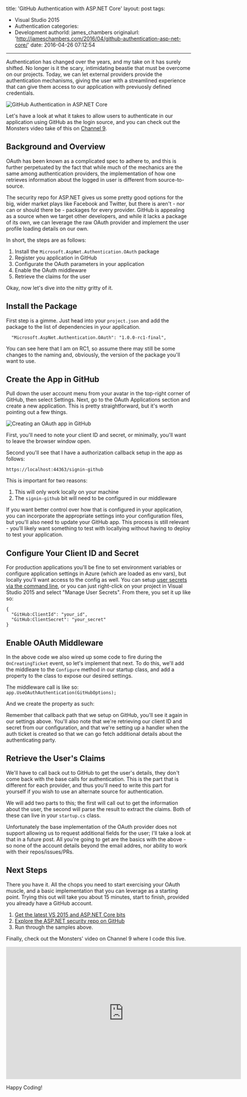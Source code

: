 title: 'GitHub Authentication with ASP.NET Core'
layout: post
tags:
  - Visual Studio 2015
  - Authentication
categories:
  - Development
authorId: james_chambers
originalurl: 'http://jameschambers.com/2016/04/github-authentication-asp-net-core/'
date: 2016-04-26 07:12:54
---
Authentication has changed over the years, and my take on it has surely shifted. No longer is it the scary, intimidating beastie that must be overcome on our projects. Today, we can let external providers provide the authentication mechanisms, giving the user with a streamlined experience that can give them access to our application with previuosly defined credentials.

![GitHub Authentication in ASP.NET Core](https://jcblogimages.blob.core.windows.net/img/2016/04/github-auth.png)

Let's have a look at what it takes to allow users to authenticate in our application using GitHub as the login source, and you can check out the Monsters video take of this on [Channel 9](https://channel9.msdn.com/Series/aspnetmonsters/Episode-26-GitHub-Authentication-in-ASPNET-Core).

<!-- more -->

## Background and Overview

OAuth has been known as a complicated spec to adhere to, and this is further perpetuated by the fact that while much of the mechanics are the same among authentication providers, the implementation of how one retrieves information about the logged in user is different from source-to-source.

The security repo for ASP.NET gives us some pretty good options for the big, wider market plays like Facebook and Twitter, but there is aren't - nor can or should there be - packages for every provider. GitHub is appealing as a source when we target other developers, and while it lacks a package of its own, we can leverage the raw OAuth provider and implement the user profile loading details on our own. 

In short, the steps are as follows:
 1. Install the `Microsoft.AspNet.Authentication.OAuth` package
 1. Register you application in GitHub
 1. Configurate the OAuth parameters in your application
 1. Enable the OAuth middleware
 1. Retrieve the claims for the user

Okay, now let's dive into the nitty gritty of it.

## Install the Package

First step is a gimme.  Just head into your `project.json` and add the package to the list of dependencies in your application.

````
  "Microsoft.AspNet.Authentication.OAuth": "1.0.0-rc1-final",
````

You can see here that I am on RC1, so assume there may still be some changes to the naming and, obviously, the version of the package you'll want to use.

## Create the App in GitHub

Pull down the user account menu from your avatar in the top-right corner of GitHub, then select Settings. Next, go to the OAuth Applications section and create a new application. This is pretty straightforward, but it's worth pointing out a few things.

![Creating an OAuth app in GitHub](https://jcblogimages.blob.core.windows.net:443/img/2016/04/github-app.png)

First, you'll need to note your client ID and secret, or minimally, you'll want to leave the browser window open. 

Second you'll see that I have a authorization callback setup in the app as follows:

`https://localhost:44363/signin-github`

This is important for two reasons: 

1. This will only work locally on your machine
2. The `signin-github` bit will need to be configured in our middleware

If you want better control over how that is configured in your application, you can incorporate the appropriate settings into your configuration files, but you'll also need to update your GitHub app. This process is still relevant - you'll likely want something to test with locallying without having to deploy to test your application.

## Configure Your Client ID and Secret
  For production applications you'll be fine to set environment variables or configure application settings in Azure (which are loaded as env vars), but locally you'll want access to the config as well. You can setup [user secrets via the command line](https://channel9.msdn.com/Series/aspnetmonsters/Episode-23-Working-With-Sensitive-Data-User-Secrets), or you can just right-click on your project in Visual Studio 2015 and select "Manage User Secrets". From there, you set it up like so:

````
{
  "GitHub:ClientId": "your_id",
  "GitHub:ClientSecret": "your_secret"
}
````

## Enable OAuth Middleware

In the above code we also wired up some code to fire during the `OnCreatingTicket` event, so let's implement that next.  To do this, we'll add the middleare to the `Configure` method in our startup class, and add a property to the class to expose our desired settings.

The middleware call is like so:
` app.UseOAuthAuthentication(GitHubOptions);`

And we create the property as such:
<script src="https://gist.github.com/MisterJames/746331337329ca50556cbff19a0ba176.js"></script>

Remember that callback path that we setup on GitHub, you'll see it again in our settings above. You'll also note that we're retrieving our client ID and secret from our configuration, and that we're setting up a handler when the auth ticket is created so that we can go fetch additional details about the authenticating party.

## Retrieve the User's Claims
We'll have to call back out to GitHub to get the user's details, they don't come back with the base calls for authentication. This is the part that is different for each provider, and thus you'll need to write this part for yourself if you wish to use an alternate source for authentication.

We will add two parts to this; the first will call out to get the information about the user, the second will parse the result to extract the claims. Both of these can live in your `startup.cs` class.

<script src="https://gist.github.com/MisterJames/6a2ee9918afa9019aa3c1891f216102a.js"></script>

<script src="https://gist.github.com/MisterJames/c818ad44950d1c7312e2d36b93041407.js"></script>

Unfortunately the base implementation of the OAuth provider does not support allowing us to request additional fields for the user; I'll take a look at that in a future post. All you're going to get are the basics with the above - so none of the account details beyond the email addres, nor ability to work with their repos/issues/PRs.

## Next Steps

There you have it. All the chops you need to start exercising your OAuth muscle, and a basic implementation that you can leverage as a starting point. Trying this out will take you about 15 minutes, start to finish, provided you already have a GitHub account.

 1. [Get the latest VS 2015 and ASP.NET Core bits](https://get.asp.net/)
 1. [Explore the ASP.NET security repo on GitHub](https://github.com/aspnet/security)
 1. Run through the samples above.

Finally, check out the Monsters' video on Channel 9 where I code this live.

<iframe src="https://channel9.msdn.com/Series/aspnetmonsters/Episode-26-GitHub-Authentication-in-ASPNET-Core/player" width="640" height="360" allowFullScreen frameBorder="0"></iframe>

Happy Coding!